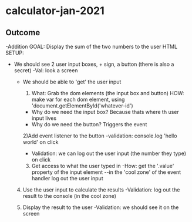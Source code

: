 # calculator-jan-2021

## Outcome

-Addition
GOAL: Display the sum of the two numbers to the user
HTML SETUP:

- We should see 2 user input boxes, + sign, a button (there is also a secret)
  -Val: look a screen

  - We should be able to 'get' the user input

    1. What: Grab the dom elements (the input box and button)
       HOW: make var for each dom element, using 'document.getElementById('whatever-id')

    - Why do we need the input box? Because thats where th user input lives
    - Why do we need the button? Triggers the event

    2)Add event listener to the button
    -validation: console.log 'hello world' on click

    - Validation: we can log out the user input (the number they type) on click

    3. Get access to what the user typed in
       -How: get the '.value' property of the input element --in the 'cool zone' of the event handler log out the user input

  4. Use the user input to calculate the results
     -Validation: log out the result to the console (in the cool zone)

  5. Display the result to the user
     -Validation: we should see it on the screen
